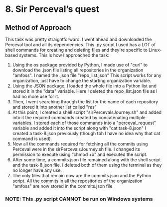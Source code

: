 # **8. Sir Perceval’s quest**
## **Method of Approach**
This task was pretty straightforward. I went ahead and downloaded the Perceval tool and all its dependencies. This .py script I used has a LOT of shell commands for creating and deleting files and they're specific to Linux-based systems. This is how I approached the task:
1. Using the os package provided by Python, I made use of "curl" to download the .json file listing all repositories in the organization "amfoss". I named the .json file "repo_list.json" This script works for any organization, just have to change the starting organization variable.
2. Using the JSON package, I loaded the whole file into a Python list and stored it in the "data" variable. Here I deleted the repo_list.json file as I had no more use for it.
3. Then, I went searching through the list for the name of each repository and stored it into another list called "res"
4. At this point, I created a shell script "sirPercevalsJourney.sh" and added into it the required commands created by concatenating multiple variables. I stored each of those commands into a "perceval_request" variable and added it into the script along with "cat task-8.json" I created a task-8.json previously (though tbh I have no idea why that cat command is used).
5. Now all the commands required for fetching all the commits using Perceval were in the sirPercevalsJourney.sh file. I changed its permission to execute using "chmod +x" and executed the script.
6. After some time, a commits.json file remained along with the shell script and the task-8.json file. I deleted both of them using the terminal as they no longer have any use.
7. The only files that remain now are the commits.json and the Python script. All the commits in all the repositories of the organization "amfoss" are now stored in the commits.json file
### **NOTE: This .py script CANNOT be run on Windows systems**
